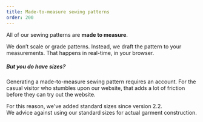 ```yaml
---
title: Made-to-measure sewing patterns
order: 200
---
```


All of our sewing patterns are **made to measure**. 

We don’t scale or grade patterns. 
Instead, we draft the pattern to your measurements. 
That happens in real-time, in your browser.

<Note>

##### But you do have sizes?

Generating a made-to-measure sewing pattern requires an account.
For the casual visitor who stumbles upon our website, that
adds a lot of friction before they can try out the website.

For this reason, we've added standard sizes since version 2.2.  
We advice against using our standard sizes for actual garment construction.

</Note>
